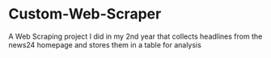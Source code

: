# Custom-Web-Scraper
A Web Scraping project I did in my 2nd year that collects headlines from the news24 homepage and stores them in a table for analysis
